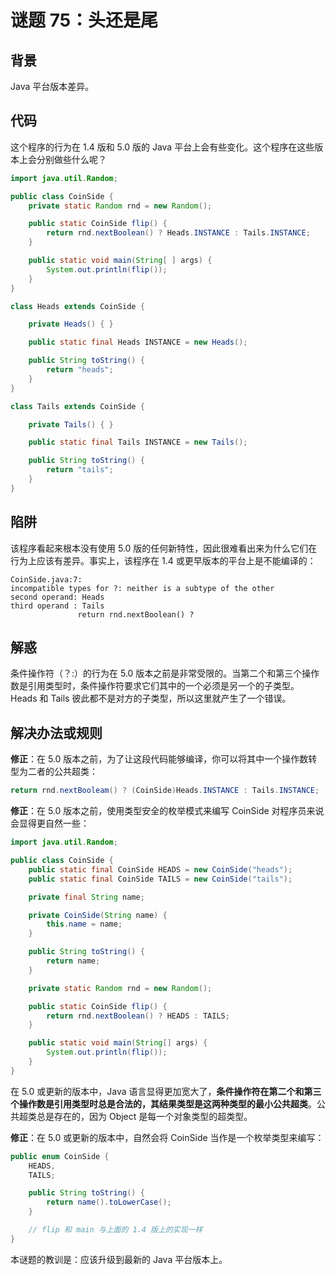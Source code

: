 # 谜题 75：头还是尾    

## 背景

Java 平台版本差异。

## 代码

这个程序的行为在 1.4 版和 5.0 版的 Java 平台上会有些变化。这个程序在这些版本上会分别做些什么呢？  

```java
import java.util.Random;

public class CoinSide {
    private static Random rnd = new Random();

    public static CoinSide flip() {
        return rnd.nextBoolean() ? Heads.INSTANCE : Tails.INSTANCE;
    }

    public static void main(String[ ] args) {
        System.out.println(flip());
    }
}

class Heads extends CoinSide {

    private Heads() { }

    public static final Heads INSTANCE = new Heads();

    public String toString() {
        return "heads";
    }
}

class Tails extends CoinSide {

    private Tails() { }

    public static final Tails INSTANCE = new Tails();

    public String toString() {
        return "tails";
    }
}
```

## 陷阱

该程序看起来根本没有使用 5.0 版的任何新特性，因此很难看出来为什么它们在行为上应该有差异。事实上，该程序在 1.4 或更早版本的平台上是不能编译的：

```
CoinSide.java:7:
incompatible types for ?: neither is a subtype of the other
second operand: Heads
third operand : Tails
               return rnd.nextBoolean() ?  
```

## 解惑

条件操作符（？:）的行为在 5.0 版本之前是非常受限的。当第二个和第三个操作数是引用类型时，条件操作符要求它们其中的一个必须是另一个的子类型。Heads 和 Tails 彼此都不是对方的子类型，所以这里就产生了一个错误。  

## 解决办法或规则

**修正**：在 5.0 版本之前，为了让这段代码能够编译，你可以将其中一个操作数转型为二者的公共超类：    

```java
return rnd.nextBooleam() ? (CoinSide)Heads.INSTANCE : Tails.INSTANCE; 
```

**修正**：在 5.0 版本之前，使用类型安全的枚举模式来编写 CoinSide 对程序员来说会显得更自然一些： 

```java
import java.util.Random;

public class CoinSide {
    public static final CoinSide HEADS = new CoinSide("heads");
    public static final CoinSide TAILS = new CoinSide("tails");

    private final String name;

    private CoinSide(String name) {
        this.name = name;
    }

    public String toString() {
        return name;
    }

    private static Random rnd = new Random();

    public static CoinSide flip() {
        return rnd.nextBoolean() ? HEADS : TAILS;
    }

    public static void main(String[] args) {
        System.out.println(flip());
    }
}
```

在 5.0 或更新的版本中，Java 语言显得更加宽大了，**条件操作符在第二个和第三个操作数是引用类型时总是合法的，其结果类型是这两种类型的最小公共超类**。公共超类总是存在的，因为 Object 是每一个对象类型的超类型。 

**修正**：在 5.0 或更新的版本中，自然会将 CoinSide 当作是一个枚举类型来编写：    

```java
public enum CoinSide {
    HEADS, 
    TAILS;

    public String toString() {
        return name().toLowerCase();
    }

    // flip 和 main 与上面的 1.4 版上的实现一样
}
```



本谜题的教训是：应该升级到最新的 Java 平台版本上。  